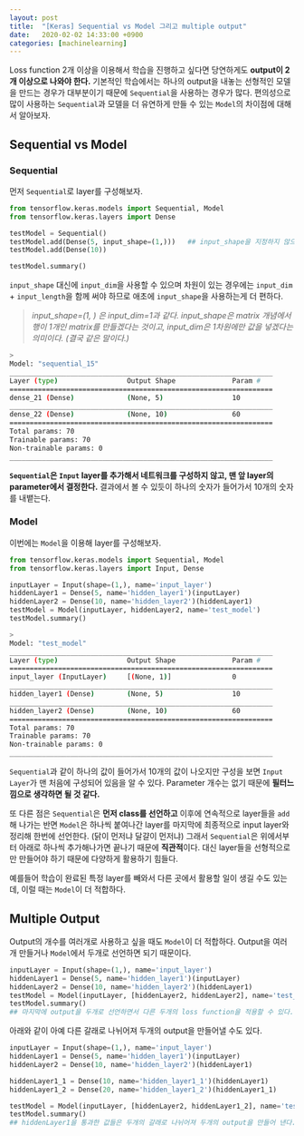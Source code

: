 ```yaml
---
layout: post
title:  "[Keras] Sequential vs Model 그리고 multiple output"
date:   2020-02-02 14:33:00 +0900
categories: [machinelearning]
---
```


Loss function 2개 이상을 이용해서 학습을 진행하고 싶다면 당연하게도 **output이 2개 이상으로 나와야 한다.** 기본적인 학습에서는 하나의 output을 내놓는 선형적인 모델을 만드는 경우가 대부분이기 때문에 `Sequential`을 사용하는 경우가 많다. 편의성으로 많이 사용하는 `Sequential`과 모델을 더 유연하게 만들 수 있는 `Model`의 차이점에 대해서 알아보자.



## Sequential vs Model

### Sequential

먼저 `Sequential`로 layer를 구성해보자.

```python
from tensorflow.keras.models import Sequential, Model
from tensorflow.keras.layers import Dense

testModel = Sequential()
testModel.add(Dense(5, input_shape=(1,)))	## input_shape을 지정하지 않으면 error를 내뱉는다.
testModel.add(Dense(10))

testModel.summary()
```

`input_shape` 대신에 `input_dim`을 사용할 수 있으며 차원이 있는 경우에는 `input_dim` + `input_length`을 함께 써야 하므로 애초에 `input_shape`을 사용하는게 더 편하다.

> *input_shape=(1, ) 은 input_dim=1과 같다. input_shape은 matrix 개념에서 행이 1개인 matrix를 만들겠다는 것이고, input_dim은 1차원에만 값을 넣겠다는 의미이다. (결국 같은 말이다.)*

```bash
>
Model: "sequential_15"
_________________________________________________________________
Layer (type)                 Output Shape              Param #   
=================================================================
dense_21 (Dense)             (None, 5)                 10        
_________________________________________________________________
dense_22 (Dense)             (None, 10)                60        
=================================================================
Total params: 70
Trainable params: 70
Non-trainable params: 0
_________________________________________________________________
```

**`Sequential`은 `Input` layer를 추가해서 네트워크를 구성하지 않고, 맨 앞 layer의 parameter에서 결정한다.** 결과에서 볼 수 있듯이 하나의 숫자가 들어가서 10개의 숫자를 내뱉는다. 



### Model

이번에는 `Model`을 이용해 layer를 구성해보자.

```python
from tensorflow.keras.models import Sequential, Model
from tensorflow.keras.layers import Input, Dense

inputLayer = Input(shape=(1,), name='input_layer')
hiddenLayer1 = Dense(5, name='hidden_layer1')(inputLayer)
hiddenLayer2 = Dense(10, name='hidden_layer2')(hiddenLayer1)
testModel = Model(inputLayer, hiddenLayer2, name='test_model')
testModel.summary()
```

```bash
>
Model: "test_model"
_________________________________________________________________
Layer (type)                 Output Shape              Param #   
=================================================================
input_layer (InputLayer)     [(None, 1)]               0         
_________________________________________________________________
hidden_layer1 (Dense)        (None, 5)                 10        
_________________________________________________________________
hidden_layer2 (Dense)        (None, 10)                60        
=================================================================
Total params: 70
Trainable params: 70
Non-trainable params: 0
_________________________________________________________________
```

`Sequential`과 같이 하나의 값이 들어가서 10개의 값이 나오지만 구성을 보면 `Input Layer`가 맨 처음에 구성되어 있음을 알 수 있다. Parameter 개수는 없기 때문에 **필터느낌으로 생각하면 될 것 같다.**

또 다른 점은 `Sequential`은 **먼저 class를 선언하고** 이후에 연속적으로 layer들을 `add`해 나가는 반면 `Model`은 하나씩 붙여나간 layer를 마지막에 최종적으로 input layer와 정리해 한번에 선언한다. (닭이 먼저냐 달걀이 먼저냐) 그래서 `Sequential`은 위에서부터 아래로 하나씩 추가해나가면 끝나기 때문에 **직관적**이다. 대신 layer들을 선형적으로만 만들어야 하기 때문에 다양하게 활용하기 힘들다. 

예를들어 학습이 완료된 특정 layer를 빼와서 다른 곳에서 활용할 일이 생길 수도 있는데, 이럴 때는 `Model`이 더 적합하다.





## Multiple Output

Output의 개수를 여러개로 사용하고 싶을 때도 `Model`이 더 적합하다. Output을 여러개 만들거나 `Model`에서 두개로 선언하면 되기 때문이다. 

```python
inputLayer = Input(shape=(1,), name='input_layer')
hiddenLayer1 = Dense(5, name='hidden_layer1')(inputLayer)
hiddenLayer2 = Dense(10, name='hidden_layer2')(hiddenLayer1)
testModel = Model(inputLayer, [hiddenLayer2, hiddenLayer2], name='test_model')
testModel.summary()
## 마지막에 output을 두개로 선언하면서 다른 두개의 loss function을 적용할 수 있다.
```

아래와 같이 아예 다른 갈래로 나뉘어져 두개의 output을 만들어낼 수도 있다.

```python
inputLayer = Input(shape=(1,), name='input_layer')
hiddenLayer1 = Dense(5, name='hidden_layer1')(inputLayer)
hiddenLayer2 = Dense(10, name='hidden_layer2')(hiddenLayer1)

hiddenLayer1_1 = Dense(10, name='hidden_layer1_1')(hiddenLayer1)
hiddenLayer1_2 = Dense(20, name='hidden_layer1_2')(hiddenLayer1_1)

testModel = Model(inputLayer, [hiddenLayer2, hiddenLayer1_2], name='test_model')
testModel.summary()
## hiddenLayer1을 통과한 값들은 두개의 갈래로 나뉘어져 두개의 output을 만들어 낸다.
```

